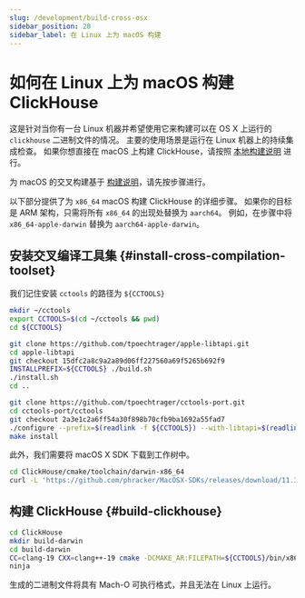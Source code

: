 ```yaml
---
slug: /development/build-cross-osx
sidebar_position: 20
sidebar_label: 在 Linux 上为 macOS 构建
---
```



# 如何在 Linux 上为 macOS 构建 ClickHouse

这是针对当你有一台 Linux 机器并希望使用它来构建可以在 OS X 上运行的 `clickhouse` 二进制文件的情况。
主要的使用场景是运行在 Linux 机器上的持续集成检查。
如果你想直接在 macOS 上构建 ClickHouse，请按照 [本地构建说明](../development/build-osx.md) 进行。

为 macOS 的交叉构建基于 [构建说明](../development/build.md)，请先按步骤进行。

以下部分提供了为 `x86_64` macOS 构建 ClickHouse 的详细步骤。
如果你的目标是 ARM 架构，只需将所有 `x86_64` 的出现处替换为 `aarch64`。
例如，在步骤中将 `x86_64-apple-darwin` 替换为 `aarch64-apple-darwin`。

## 安装交叉编译工具集 {#install-cross-compilation-toolset}

我们记住安装 `cctools` 的路径为 `${CCTOOLS}`

``` bash
mkdir ~/cctools
export CCTOOLS=$(cd ~/cctools && pwd)
cd ${CCTOOLS}

git clone https://github.com/tpoechtrager/apple-libtapi.git
cd apple-libtapi
git checkout 15dfc2a8c9a2a89d06ff227560a69f5265b692f9
INSTALLPREFIX=${CCTOOLS} ./build.sh
./install.sh
cd ..

git clone https://github.com/tpoechtrager/cctools-port.git
cd cctools-port/cctools
git checkout 2a3e1c2a6ff54a30f898b70cfb9ba1692a55fad7
./configure --prefix=$(readlink -f ${CCTOOLS}) --with-libtapi=$(readlink -f ${CCTOOLS}) --target=x86_64-apple-darwin
make install
```

此外，我们需要将 macOS X SDK 下载到工作树中。

``` bash
cd ClickHouse/cmake/toolchain/darwin-x86_64
curl -L 'https://github.com/phracker/MacOSX-SDKs/releases/download/11.3/MacOSX11.0.sdk.tar.xz' | tar xJ --strip-components=1
```

## 构建 ClickHouse {#build-clickhouse}

``` bash
cd ClickHouse
mkdir build-darwin
cd build-darwin
CC=clang-19 CXX=clang++-19 cmake -DCMAKE_AR:FILEPATH=${CCTOOLS}/bin/x86_64-apple-darwin-ar -DCMAKE_INSTALL_NAME_TOOL=${CCTOOLS}/bin/x86_64-apple-darwin-install_name_tool -DCMAKE_RANLIB:FILEPATH=${CCTOOLS}/bin/x86_64-apple-darwin-ranlib -DLINKER_NAME=${CCTOOLS}/bin/x86_64-apple-darwin-ld -DCMAKE_TOOLCHAIN_FILE=cmake/darwin/toolchain-x86_64.cmake ..
ninja
```

生成的二进制文件将具有 Mach-O 可执行格式，并且无法在 Linux 上运行。
